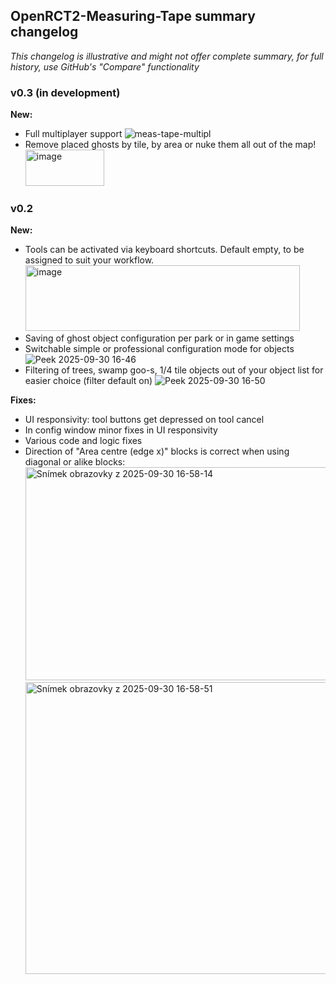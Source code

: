 ## OpenRCT2-Measuring-Tape summary changelog
*This changelog is illustrative and might not offer complete summary, for full history, use GitHub's "Compare" functionality*

### v0.3 (in development)
**New:** 
- Full multiplayer support
![meas-tape-multipl](https://github.com/user-attachments/assets/d556b519-b005-4d7f-bae8-ffcae5edf3fc)
- Remove placed ghosts by tile, by area or nuke them all out of the map!<br/>
  <img width="126" height="58" alt="image" src="https://github.com/user-attachments/assets/03267b72-9846-4323-8e96-f44b851f1fb4" />


### v0.2

**New:** 
- Tools can be activated via keyboard shortcuts. Default empty, to be assigned to suit your workflow.
  <img width="439" height="105" alt="image" src="https://github.com/user-attachments/assets/aa86a6ee-df52-438b-af20-0c08a2a74958" />
- Saving of ghost object configuration per park or in game settings
- Switchable simple or professional configuration mode for objects
  ![Peek 2025-09-30 16-46](https://github.com/user-attachments/assets/a2bcb4b9-303c-4c3d-a359-b663ca020843)
- Filtering of trees, swamp goo-s, 1/4 tile objects out of your object list for easier choice (filter default on)
  ![Peek 2025-09-30 16-50](https://github.com/user-attachments/assets/f28ed7ec-444e-4ba8-b07f-9ae88d777313)

**Fixes:** 
- UI responsivity: tool buttons get depressed on tool cancel
- In config window minor fixes in UI responsivity
- Various code and logic fixes
- Direction of "Area centre (edge x)" blocks is correct when using diagonal or alike blocks:
  <img width="552" height="341" alt="Snímek obrazovky z 2025-09-30 16-58-14" src="https://github.com/user-attachments/assets/cafac2c5-01ca-43d0-9120-f4ff68300bd1" />
  <img width="567" height="467" alt="Snímek obrazovky z 2025-09-30 16-58-51" src="https://github.com/user-attachments/assets/da58c240-cce4-4131-8056-f68ab772ebd6" />
